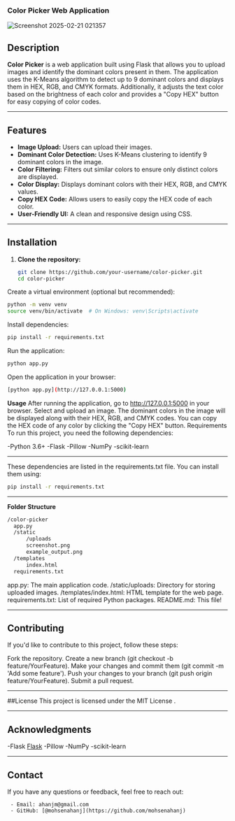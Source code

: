 ### Color Picker Web Application
![Screenshot 2025-02-21 021357](https://github.com/user-attachments/assets/ef161ff6-7f85-492f-ae0f-f78c139e3231)
## Description

**Color Picker** is a web application built using Flask that allows you to upload images and identify the dominant colors present in them. The application uses the K-Means algorithm to detect up to 9 dominant colors and displays them in HEX, RGB, and CMYK formats. Additionally, it adjusts the text color based on the brightness of each color and provides a "Copy HEX" button for easy copying of color codes.

---

## Features

- **Image Upload:** Users can upload their images.
- **Dominant Color Detection:** Uses K-Means clustering to identify 9 dominant colors in the image.
- **Color Filtering:** Filters out similar colors to ensure only distinct colors are displayed.
- **Color Display:** Displays dominant colors with their HEX, RGB, and CMYK values.
- **Copy HEX Code:** Allows users to easily copy the HEX code of each color.
- **User-Friendly UI:** A clean and responsive design using CSS.

---

## Installation

1. **Clone the repository:**
   ```bash
   git clone https://github.com/your-username/color-picker.git
   cd color-picker

Create a virtual environment (optional but recommended):
  ```bash
python -m venv venv
source venv/bin/activate  # On Windows: venv\Scripts\activate
```

Install dependencies:
  ```bash
pip install -r requirements.txt
```
Run the application:
  ```bash
python app.py
```

Open the application in your browser:
  ```bash
[python app.py](http://127.0.0.1:5000)
```

**Usage**
After running the application, go to http://127.0.0.1:5000 in your browser.
Select and upload an image.
The dominant colors in the image will be displayed along with their HEX, RGB, and CMYK codes.
You can copy the HEX code of any color by clicking the "Copy HEX" button.
Requirements
To run this project, you need the following dependencies:

-Python 3.6+
-Flask
-Pillow
-NumPy
-scikit-learn

---

These dependencies are listed in the requirements.txt file. You can install them using:
  ```bash
pip install -r requirements.txt
```
---

**Folder Structure**
  ```bash
/color-picker
    app.py
    /static
        /uploads
        screenshot.png
        example_output.png
    /templates
        index.html
    requirements.txt
```
app.py: The main application code.
/static/uploads: Directory for storing uploaded images.
/templates/index.html: HTML template for the web page.
requirements.txt: List of required Python packages.
README.md: This file!

---

## Contributing
If you'd like to contribute to this project, follow these steps:

Fork the repository.
Create a new branch (git checkout -b feature/YourFeature).
Make your changes and commit them (git commit -m 'Add some feature').
Push your changes to your branch (git push origin feature/YourFeature).
Submit a pull request.

---

##License
This project is licensed under the MIT License .

---

## Acknowledgments
-Flask [Flask]([https://choosealicense.com/](https://flask.palletsprojects.com/en/stable/?spm=5aebb161.71ee6924.0.0.43c7c921BxLDxj))
-Pillow
-NumPy
-scikit-learn

---

## Contact
If you have any questions or feedback, feel free to reach out:

     - Email: ahanjm@gmail.com
     - GitHub: [@mohsenahanj](https://github.com/mohsenahanj)


